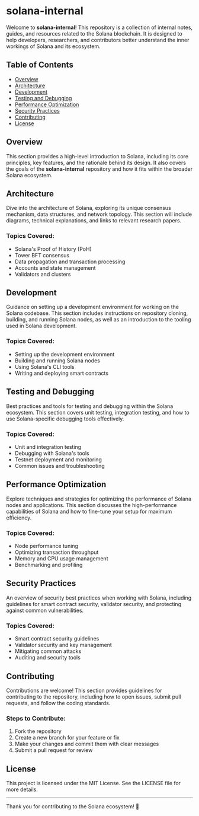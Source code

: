 # solana-internal

Welcome to **solana-internal**! This repository is a collection of internal notes, guides, and resources related to the Solana blockchain. It is designed to help developers, researchers, and contributors better understand the inner workings of Solana and its ecosystem.

## Table of Contents

- [Overview](#overview)
- [Architecture](#architecture)
- [Development](#development)
- [Testing and Debugging](#testing-and-debugging)
- [Performance Optimization](#performance-optimization)
- [Security Practices](#security-practices)
- [Contributing](#contributing)
- [License](#license)

## Overview

This section provides a high-level introduction to Solana, including its core principles, key features, and the rationale behind its design. It also covers the goals of the **solana-internal** repository and how it fits within the broader Solana ecosystem.

## Architecture

Dive into the architecture of Solana, exploring its unique consensus mechanism, data structures, and network topology. This section will include diagrams, technical explanations, and links to relevant research papers.

### Topics Covered:
- Solana's Proof of History (PoH)
- Tower BFT consensus
- Data propagation and transaction processing
- Accounts and state management
- Validators and clusters

## Development

Guidance on setting up a development environment for working on the Solana codebase. This section includes instructions on repository cloning, building, and running Solana nodes, as well as an introduction to the tooling used in Solana development.

### Topics Covered:
- Setting up the development environment
- Building and running Solana nodes
- Using Solana's CLI tools
- Writing and deploying smart contracts

## Testing and Debugging

Best practices and tools for testing and debugging within the Solana ecosystem. This section covers unit testing, integration testing, and how to use Solana-specific debugging tools effectively.

### Topics Covered:
- Unit and integration testing
- Debugging with Solana's tools
- Testnet deployment and monitoring
- Common issues and troubleshooting

## Performance Optimization

Explore techniques and strategies for optimizing the performance of Solana nodes and applications. This section discusses the high-performance capabilities of Solana and how to fine-tune your setup for maximum efficiency.

### Topics Covered:
- Node performance tuning
- Optimizing transaction throughput
- Memory and CPU usage management
- Benchmarking and profiling

## Security Practices

An overview of security best practices when working with Solana, including guidelines for smart contract security, validator security, and protecting against common vulnerabilities.

### Topics Covered:
- Smart contract security guidelines
- Validator security and key management
- Mitigating common attacks
- Auditing and security tools

## Contributing

Contributions are welcome! This section provides guidelines for contributing to the repository, including how to open issues, submit pull requests, and follow the coding standards.

### Steps to Contribute:
1. Fork the repository
2. Create a new branch for your feature or fix
3. Make your changes and commit them with clear messages
4. Submit a pull request for review

## License

This project is licensed under the MIT License. See the LICENSE file for more details.

---

Thank you for contributing to the Solana ecosystem! 🚀
